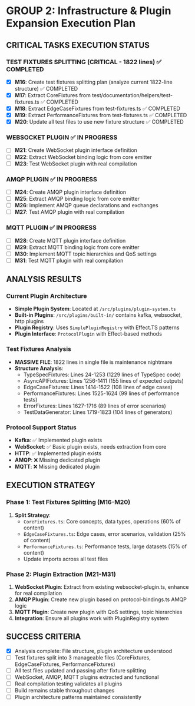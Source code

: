 # GROUP 2: Infrastructure & Plugin Expansion Execution Plan

## CRITICAL TASKS EXECUTION STATUS

### TEST FIXTURES SPLITTING (CRITICAL - 1822 lines) ✅ COMPLETED 
- [x] **M16**: Create test fixtures splitting plan (analyze current 1822-line structure) ✅ COMPLETED
- [x] **M17**: Extract CoreFixtures from test/documentation/helpers/test-fixtures.ts ✅ COMPLETED
- [x] **M18**: Extract EdgeCaseFixtures from test-fixtures.ts ✅ COMPLETED
- [x] **M19**: Extract PerformanceFixtures from test-fixtures.ts ✅ COMPLETED
- [x] **M20**: Update all test files to use new fixture structure ✅ COMPLETED

### WEBSOCKET PLUGIN ✅ IN PROGRESS
- [ ] **M21**: Create WebSocket plugin interface definition
- [ ] **M22**: Extract WebSocket binding logic from core emitter
- [ ] **M23**: Test WebSocket plugin with real compilation

### AMQP PLUGIN ✅ IN PROGRESS
- [ ] **M24**: Create AMQP plugin interface definition
- [ ] **M25**: Extract AMQP binding logic from core emitter
- [ ] **M26**: Implement AMQP queue declarations and exchanges
- [ ] **M27**: Test AMQP plugin with real compilation

### MQTT PLUGIN ✅ IN PROGRESS
- [ ] **M28**: Create MQTT plugin interface definition
- [ ] **M29**: Extract MQTT binding logic from core emitter
- [ ] **M30**: Implement MQTT topic hierarchies and QoS settings
- [ ] **M31**: Test MQTT plugin with real compilation

## ANALYSIS RESULTS

### Current Plugin Architecture
- **Simple Plugin System**: Located at `/src/plugins/plugin-system.ts`
- **Built-in Plugins**: `/src/plugins/built-in/` contains kafka, websocket, http plugins
- **Plugin Registry**: Uses `SimplePluginRegistry` with Effect.TS patterns
- **Plugin Interface**: `ProtocolPlugin` with Effect-based methods

### Test Fixtures Analysis
- **MASSIVE FILE**: 1822 lines in single file is maintenance nightmare
- **Structure Analysis**: 
  - TypeSpecFixtures: Lines 24-1253 (1229 lines of TypeSpec code)
  - AsyncAPIFixtures: Lines 1256-1411 (155 lines of expected outputs)
  - EdgeCaseFixtures: Lines 1414-1522 (108 lines of edge cases)
  - PerformanceFixtures: Lines 1525-1624 (99 lines of performance tests)
  - ErrorFixtures: Lines 1627-1716 (89 lines of error scenarios)
  - TestDataGenerator: Lines 1719-1823 (104 lines of generators)

### Protocol Support Status
- **Kafka**: ✅ Implemented plugin exists
- **WebSocket**: ✅ Basic plugin exists, needs extraction from core
- **HTTP**: ✅ Implemented plugin exists  
- **AMQP**: ❌ Missing dedicated plugin
- **MQTT**: ❌ Missing dedicated plugin

## EXECUTION STRATEGY

### Phase 1: Test Fixtures Splitting (M16-M20)
1. **Split Strategy**: 
   - `CoreFixtures.ts`: Core concepts, data types, operations (60% of content)
   - `EdgeCaseFixtures.ts`: Edge cases, error scenarios, validation (25% of content)
   - `PerformanceFixtures.ts`: Performance tests, large datasets (15% of content)
   - Update imports across all test files

### Phase 2: Plugin Extraction (M21-M31)
1. **WebSocket Plugin**: Extract from existing websocket-plugin.ts, enhance for real compilation
2. **AMQP Plugin**: Create new plugin based on protocol-bindings.ts AMQP logic
3. **MQTT Plugin**: Create new plugin with QoS settings, topic hierarchies
4. **Integration**: Ensure all plugins work with PluginRegistry system

## SUCCESS CRITERIA
- [x] Analysis complete: File structure, plugin architecture understood
- [ ] Test fixtures split into 3 manageable files (CoreFixtures, EdgeCaseFixtures, PerformanceFixtures)
- [ ] All test files updated and passing after fixture splitting
- [ ] WebSocket, AMQP, MQTT plugins extracted and functional
- [ ] Real compilation testing validates all plugins
- [ ] Build remains stable throughout changes
- [ ] Plugin architecture patterns maintained consistently